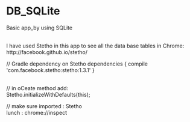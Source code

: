 # DB_SQLite

Basic app_by using SQLite

<br>
I have used Stetho in this app to see all the data base tables in Chrome: <br>
http://facebook.github.io/stetho/
<br>


 // Gradle dependency on Stetho 
  dependencies { 
    compile 'com.facebook.stetho:stetho:1.3.1' 
  }


<br>
// in oCeate method add: <br>
    Stetho.initializeWithDefaults(this);
<br>

// make sure imported : Stetho
<br>
lunch :    chrome://inspect
